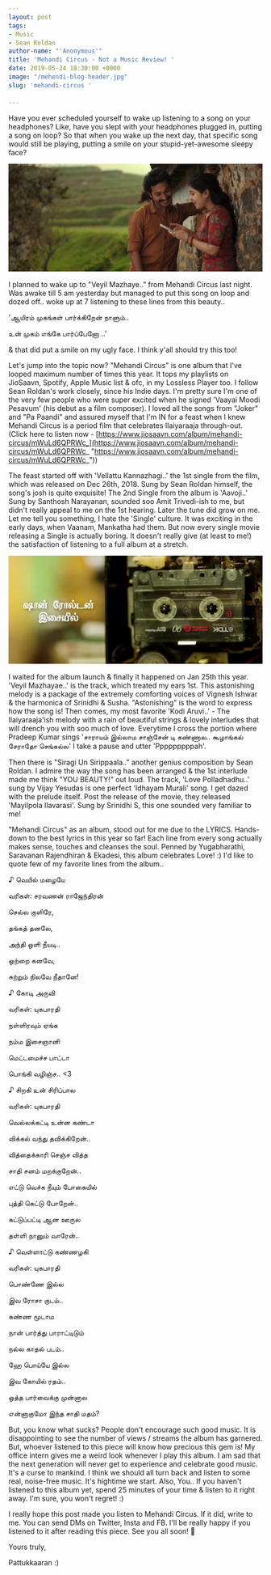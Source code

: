 ```yaml
---
layout: post
tags:
- Music
- Sean Roldan
author-name: "'Anonymous'"
title: 'Mehandi Circus - Not a Music Review! '
date: 2019-05-24 18:30:00 +0000
image: "/mehendi-blog-header.jpg"
slug: 'mehandi-circus '

---
```

Have you ever scheduled yourself to wake up listening to a song on your headphones? Like, have you slept with your headphones plugged in, putting a song on loop? So that when you wake up the next day, that specific song would still be playing, putting a smile on your stupid-yet-awesome sleepy face?

![](/img/mc-blog-2.jpg)

I planned to wake up to "Veyil Mazhaye.." from Mehandi Circus last night. Was awake till 5 am yesterday but managed to put this song on loop and dozed off.. woke up at 7 listening to these lines from this beauty.. 

'ஆயிரம் முகங்கள் பார்க்கிறேன் நாளும்.. 

உன் முகம் எங்கே பார்ப்பேனோ ..' 

& that did put a smile on my ugly face. I think y'all should try this too!

Let's jump into the topic now? "Mehandi Circus" is one album that I've looped maximum number of times this year. It tops my playlists on JioSaavn, Spotify, Apple Music list & ofc, in my Lossless Player too. I follow Sean Roldan's work closely, since his Indie days. I'm pretty sure I'm one of the very few people who were super excited when he signed 'Vaayai Moodi Pesavum' (his debut as a film composer). I loved all the songs from "Joker" and "Pa Paandi" and assured myself that I'm IN for a feast when I knew Mehandi Circus is a period film that celebrates Ilaiyaraaja through-out. (Click here to listen now - [https://www.jiosaavn.com/album/mehandi-circus/mWuLd6QPRWc_](https://www.jiosaavn.com/album/mehandi-circus/mWuLd6QPRWc_ "https://www.jiosaavn.com/album/mehandi-circus/mWuLd6QPRWc_"))

The feast started off with 'Vellattu Kannazhagi..' the 1st single from the film, which was released on Dec 26th, 2018. Sung by Sean Roldan himself, the song's josh is quite exquisite! The 2nd Single from the album is 'Aavoji..' Sung by Santhosh Narayanan, sounded soo Amit Trivedi-ish to me, but didn't really appeal to me on the 1st hearing. Later the tune did grow on me. Let me tell you something, I hate the 'Single' culture. It was exciting in the early days, when Vaanam, Mankatha had them. But now every single movie releasing a Single is actually boring. It doesn't really give (at least to me!) the satisfaction of listening to a full album at a stretch.

![](/img/mc-blog-1.jpg)

I waited for the album launch & finally it happened on Jan 25th this year. 'Veyil Mazhayae..' is the track, which treated my ears 1st. This astonishing melody is a package of the extremely comforting voices of Vignesh Ishwar & the harmonica of Srinidhi & Susha. "Astonishing" is the word to express how the song is! Then comes, my most favorite 'Kodi Aruvi..' - The Ilaiyaraaja'ish melody with a rain of beautiful strings & lovely interludes that will drench you with soo much of love. Everytime I cross the portion where Pradeep Kumar sings 'சாராயம் இல்லாம சாஞ்சேன் டி கண்ணால.. கூழாங்கல் சேராதோ செங்கல்ல' I take a pause and utter 'Pppppppppah'.

Then there is "Siragi Un Sirippaala.." another genius composition by Sean Roldan. I admire the way the song has been arranged & the 1st interlude made me think "YOU BEAUTY!" out loud. The track, 'Love Polladhadhu..' sung by Vijay Yesudas is one perfect 'Idhayam Murali' song. I get dazed with the prelude itself. Post the release of the movie, they released 'Mayilpola Ilavarasi'. Sung by Srinidhi S, this one sounded very familiar to me! 

"Mehandi Circus" as an album, stood out for me due to the LYRICS. Hands-down to the best lyrics in this year so far! Each line from every song actually makes sense, touches and cleanses the soul. Penned by Yugabharathi, Saravanan Rajendhiran & Ekadesi, this album celebrates Love! :) I'd like to quote few of my favorite lines from the album..

♪ வெயில் மழையே 

வரிகள்: சரவணன் ராஜேந்திரன் 

செல்ல குளிரே,

தங்கத் தனலே,

அந்தி ஒளி நீயடி.. 

ஒற்றை கனவே,

சுற்றும் நிலவே நீதானே!

♪ கோடி அருவி 

வரிகள்: யுகபாரதி 

நள்ளிரவும் ஏங்க

நம்ம இசைஞானி

மெட்டமைச்ச பாட்டா

பொங்கி வழிஞ்ச.. <3

♪ சிறகி உன் சிரிப்பால 

வரிகள்: யுகபாரதி 

வெல்லக்கட்டி உன்ன கண்டா

விக்கல் வந்து தவிக்கிறேன்..

வித்தைக்காரி செஞ்ச வித்த

சாதி சனம் மறக்குறேன்..

எட்டு வெச்சு நீயும் போகையில்

புத்தி கெட்டு போறேன்..

கட்டுப்பட்டி ஆன ஊருல

தள்ளி நானும் வாரேன்..

♪ வெள்ளாட்டு கண்ணழகி 

வரிகள்: யுகபாரதி 

பொண்ணே இல்ல

இவ ரோசா குடம்..

கண்ண மூடாம

நான் பார்த்து பாராட்டிடும்

நல்ல காதல் படம்..

ஹே பொய்யே இல்ல

இவ கோயில் ரதம்..

ஒத்த பார்வைக்கு முன்னால

என்னாகுமோ இந்த சாதி மதம்?

But, you know what sucks? People don't encourage such good music. It is disappointing to see the number of views / streams the album has garnered. But, whoever listened to this piece will know how precious this gem is! My office intern gives me a weird look whenever I play this album. I am sad that the next generation will never get to experience and celebrate good music. It's a curse to mankind. I think we should all turn back and listen to some real, noise-free music. It's hightime we start. Also, You.. If you haven't listened to this album yet, spend 25 minutes of your time & listen to it right away. I'm sure, you won't regret! :)

I really hope this post made you listen to Mehandi Circus. If it did, write to me. You can send DMs on Twitter, Insta and FB. I'll be really happy if you listened to it after reading this piece. See you all soon! 🙂 

Yours truly,

Pattukkaaran :)